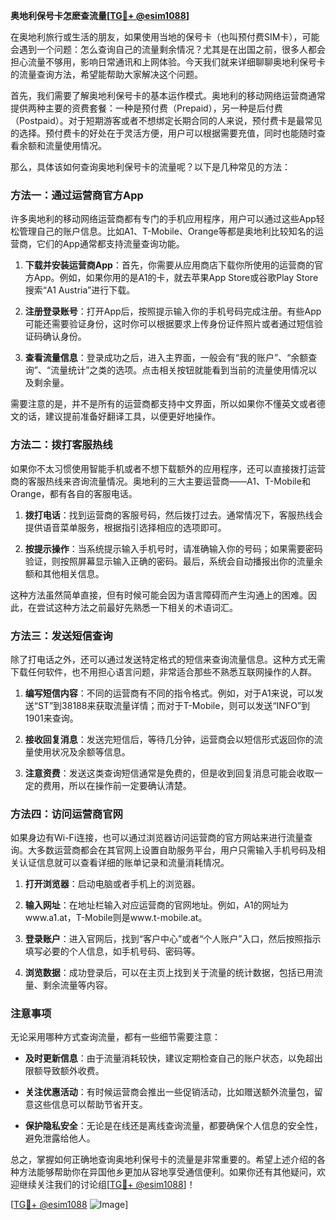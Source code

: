**奥地利保号卡怎麽查流量[[TG💪+ @esim1088](https://t.me/s/esim1088)]**

在奥地利旅行或生活的朋友，如果使用当地的保号卡（也叫预付费SIM卡），可能会遇到一个问题：怎么查询自己的流量剩余情况？尤其是在出国之前，很多人都会担心流量不够用，影响日常通讯和上网体验。今天我们就来详细聊聊奥地利保号卡的流量查询方法，希望能帮助大家解决这个问题。

首先，我们需要了解奥地利保号卡的基本运作模式。奥地利的移动网络运营商通常提供两种主要的资费套餐：一种是预付费（Prepaid），另一种是后付费（Postpaid）。对于短期游客或者不想绑定长期合同的人来说，预付费卡是最常见的选择。预付费卡的好处在于灵活方便，用户可以根据需要充值，同时也能随时查看余额和流量使用情况。

那么，具体该如何查询奥地利保号卡的流量呢？以下是几种常见的方法：

### 方法一：通过运营商官方App

许多奥地利的移动网络运营商都有专门的手机应用程序，用户可以通过这些App轻松管理自己的账户信息。比如A1、T-Mobile、Orange等都是奥地利比较知名的运营商，它们的App通常都支持流量查询功能。

1. **下载并安装运营商App**：首先，你需要从应用商店下载你所使用的运营商的官方App。例如，如果你用的是A1的卡，就去苹果App Store或谷歌Play Store搜索“A1 Austria”进行下载。
   
2. **注册登录账号**：打开App后，按照提示输入你的手机号码完成注册。有些App可能还需要验证身份，这时你可以根据要求上传身份证件照片或者通过短信验证码确认身份。

3. **查看流量信息**：登录成功之后，进入主界面，一般会有“我的账户”、“余额查询”、“流量统计”之类的选项。点击相关按钮就能看到当前的流量使用情况以及剩余量。

需要注意的是，并不是所有的运营商都支持中文界面，所以如果你不懂英文或者德文的话，建议提前准备好翻译工具，以便更好地操作。

### 方法二：拨打客服热线

如果你不太习惯使用智能手机或者不想下载额外的应用程序，还可以直接拨打运营商的客服热线来咨询流量情况。奥地利的三大主要运营商——A1、T-Mobile和Orange，都有各自的客服电话。

1. **拨打电话**：找到运营商的客服号码，然后拨打过去。通常情况下，客服热线会提供语音菜单服务，根据指引选择相应的选项即可。

2. **按提示操作**：当系统提示输入手机号时，请准确输入你的号码；如果需要密码验证，则按照屏幕显示输入正确的密码。最后，系统会自动播报出你的流量余额和其他相关信息。

这种方法虽然简单直接，但有时候可能会因为语言障碍而产生沟通上的困难。因此，在尝试这种方法之前最好先熟悉一下相关的术语词汇。

### 方法三：发送短信查询

除了打电话之外，还可以通过发送特定格式的短信来查询流量信息。这种方式无需下载任何软件，也不用担心语言问题，非常适合那些不熟悉互联网操作的人群。

1. **编写短信内容**：不同的运营商有不同的指令格式。例如，对于A1来说，可以发送“ST”到38188来获取流量详情；而对于T-Mobile，则可以发送“INFO”到1901来查询。

2. **接收回复消息**：发送完短信后，等待几分钟，运营商会以短信形式返回你的流量使用状况及余额等信息。

3. **注意资费**：发送这类查询短信通常是免费的，但是收到回复消息可能会收取一定的费用，所以在操作前一定要确认清楚。

### 方法四：访问运营商官网

如果身边有Wi-Fi连接，也可以通过浏览器访问运营商的官方网站来进行流量查询。大多数运营商都会在其官网上设置自助服务平台，用户只需输入手机号码及相关认证信息就可以查看详细的账单记录和流量消耗情况。

1. **打开浏览器**：启动电脑或者手机上的浏览器。

2. **输入网址**：在地址栏输入对应运营商的官网地址。例如，A1的网址为www.a1.at，T-Mobile则是www.t-mobile.at。

3. **登录账户**：进入官网后，找到“客户中心”或者“个人账户”入口，然后按照指示填写必要的个人信息，如手机号码、密码等。

4. **浏览数据**：成功登录后，可以在主页上找到关于流量的统计数据，包括已用流量、剩余流量等内容。

### 注意事项

无论采用哪种方式查询流量，都有一些细节需要注意：

- **及时更新信息**：由于流量消耗较快，建议定期检查自己的账户状态，以免超出限额导致额外收费。
  
- **关注优惠活动**：有时候运营商会推出一些促销活动，比如赠送额外流量包，留意这些信息可以帮助节省开支。

- **保护隐私安全**：无论是在线还是离线查询流量，都要确保个人信息的安全性，避免泄露给他人。

总之，掌握如何正确地查询奥地利保号卡的流量是非常重要的。希望上述介绍的各种方法能够帮助你在异国他乡更加从容地享受通信便利。如果你还有其他疑问，欢迎继续关注我们的讨论组[[TG💪+ @esim1088](https://t.me/s/esim1088)]！

[[TG💪+ @esim1088](https://t.me/s/esim1088) ![Image](https://i.postimg.cc/4NQfJmqS/Snipaste-2025-05-13-00-14-12.png)]